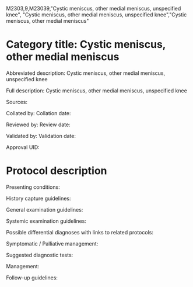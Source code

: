 M2303,9,M23039,"Cystic meniscus, other medial meniscus, unspecified knee", "Cystic meniscus, other medial meniscus, unspecified knee","Cystic meniscus, other medial meniscus"
# Category title: Cystic meniscus, other medial meniscus

Abbreviated description: Cystic meniscus, other medial meniscus, unspecified knee

Full description: Cystic meniscus, other medial meniscus, unspecified knee

Sources:

Collated by:
Collation date:

Reviewed by:
Review date:

Validated by:
Validation date:

Approval UID:

# Protocol description

Presenting conditions:

History capture guidelines:

General examination guidelines:

Systemic examination guidelines:

Possible differential diagnoses with links to related protocols:

Symptomatic / Palliative management:

Suggested diagnostic tests:

Management:

Follow-up guidelines:
